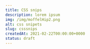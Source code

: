 ```yaml
---
title: CSS snips
description: lorem ipsum
img: /img/moffelHip2.png
alt: css snipets
slug: csssnips
createdAt: 2021-02-22T00:00:00+0000
status: draft
---
```

